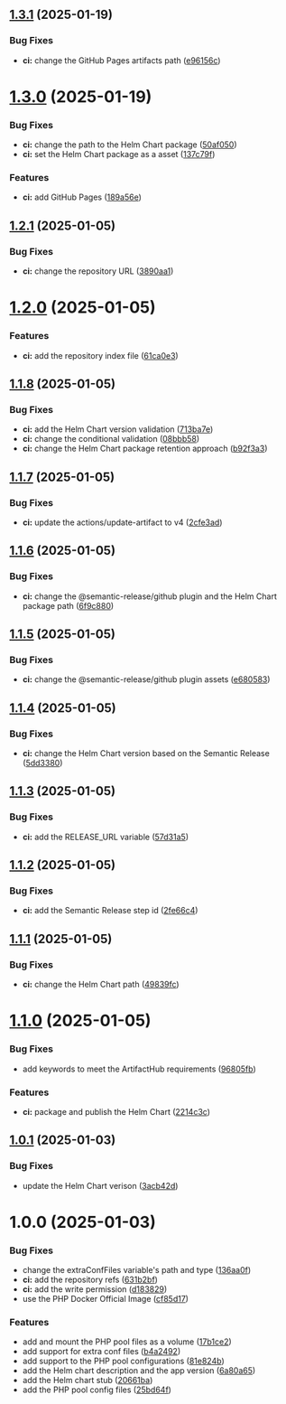 ## [1.3.1](https://github.com/jacob-cabral/php-fpm/compare/v1.3.0...v1.3.1) (2025-01-19)


### Bug Fixes

* **ci:** change the GitHub Pages artifacts path ([e96156c](https://github.com/jacob-cabral/php-fpm/commit/e96156cc89228e4ace575a20ce390985892523dd))

# [1.3.0](https://github.com/jacob-cabral/php-fpm/compare/v1.2.1...v1.3.0) (2025-01-19)


### Bug Fixes

* **ci:** change the path to the Helm Chart package ([50af050](https://github.com/jacob-cabral/php-fpm/commit/50af050f0609ceb798984fd6dd98363fee40d114))
* **ci:** set the Helm Chart package as a asset ([137c79f](https://github.com/jacob-cabral/php-fpm/commit/137c79f9f6df8001371258ec258dd7f03cb6419d))


### Features

* **ci:** add GitHub Pages ([189a56e](https://github.com/jacob-cabral/php-fpm/commit/189a56edd050fdcf083d9d95707701d0a71db02a))

## [1.2.1](https://github.com/jacob-cabral/php-fpm/compare/v1.2.0...v1.2.1) (2025-01-05)


### Bug Fixes

* **ci:** change the repository URL ([3890aa1](https://github.com/jacob-cabral/php-fpm/commit/3890aa13d636bff38184178d33ab223e04df9721))

# [1.2.0](https://github.com/jacob-cabral/php-fpm/compare/v1.1.8...v1.2.0) (2025-01-05)


### Features

* **ci:** add the repository index file ([61ca0e3](https://github.com/jacob-cabral/php-fpm/commit/61ca0e3607c11018f9ec48cc910ba4b1f84bd1dc))

## [1.1.8](https://github.com/jacob-cabral/php-fpm/compare/v1.1.7...v1.1.8) (2025-01-05)


### Bug Fixes

* **ci:** add the Helm Chart version validation ([713ba7e](https://github.com/jacob-cabral/php-fpm/commit/713ba7e5667941e3f60464a5e6c406eea80f42e5))
* **ci:** change the conditional validation ([08bbb58](https://github.com/jacob-cabral/php-fpm/commit/08bbb58c56174da7f9174f5f2b031223e9ba4108))
* **ci:** change the Helm Chart package retention approach ([b92f3a3](https://github.com/jacob-cabral/php-fpm/commit/b92f3a32797b1c1620fa515c640b382185bf899b))

## [1.1.7](https://github.com/jacob-cabral/php-fpm/compare/v1.1.6...v1.1.7) (2025-01-05)


### Bug Fixes

* **ci:** update the actions/update-artifact to v4 ([2cfe3ad](https://github.com/jacob-cabral/php-fpm/commit/2cfe3ad92c44b5d48b1be3fc8279fe7b42925670))

## [1.1.6](https://github.com/jacob-cabral/php-fpm/compare/v1.1.5...v1.1.6) (2025-01-05)


### Bug Fixes

* **ci:** change the @semantic-release/github plugin and the Helm Chart package path ([6f9c880](https://github.com/jacob-cabral/php-fpm/commit/6f9c880c4dbdccd30d08f281982360a0ec063f96))

## [1.1.5](https://github.com/jacob-cabral/php-fpm/compare/v1.1.4...v1.1.5) (2025-01-05)


### Bug Fixes

* **ci:** change the @semantic-release/github plugin assets ([e680583](https://github.com/jacob-cabral/php-fpm/commit/e680583b27edc409e6c88dad7b5c0b79e4426bb9))

## [1.1.4](https://github.com/jacob-cabral/php-fpm/compare/v1.1.3...v1.1.4) (2025-01-05)


### Bug Fixes

* **ci:** change the Helm Chart version based on the Semantic Release ([5dd3380](https://github.com/jacob-cabral/php-fpm/commit/5dd3380d6119d01d612d0cc85130395f04392153))

## [1.1.3](https://github.com/jacob-cabral/php-fpm/compare/v1.1.2...v1.1.3) (2025-01-05)


### Bug Fixes

* **ci:** add the RELEASE_URL variable ([57d31a5](https://github.com/jacob-cabral/php-fpm/commit/57d31a56e62f098cbf6801b869d2703141a33169))

## [1.1.2](https://github.com/jacob-cabral/php-fpm/compare/v1.1.1...v1.1.2) (2025-01-05)


### Bug Fixes

* **ci:** add the Semantic Release step id ([2fe66c4](https://github.com/jacob-cabral/php-fpm/commit/2fe66c440702e7c7c1e881d94953555c5ac12c83))

## [1.1.1](https://github.com/jacob-cabral/php-fpm/compare/v1.1.0...v1.1.1) (2025-01-05)


### Bug Fixes

* **ci:** change the Helm Chart path ([49839fc](https://github.com/jacob-cabral/php-fpm/commit/49839fc02b71788178c6d6c7f6fd83032149fd32))

# [1.1.0](https://github.com/jacob-cabral/php-fpm/compare/v1.0.1...v1.1.0) (2025-01-05)


### Bug Fixes

* add keywords to meet the ArtifactHub requirements ([96805fb](https://github.com/jacob-cabral/php-fpm/commit/96805fb8c09a7badb38f9ebb9f24bb6236e15a2f))


### Features

* **ci:** package and publish the Helm Chart ([2214c3c](https://github.com/jacob-cabral/php-fpm/commit/2214c3c34dafe54bdf534a1f1163e6d7f761223f))

## [1.0.1](https://github.com/jacob-cabral/php-fpm/compare/v1.0.0...v1.0.1) (2025-01-03)


### Bug Fixes

* update the Helm Chart verison ([3acb42d](https://github.com/jacob-cabral/php-fpm/commit/3acb42d5be94ddd5b851db2b12e546b6cf77d860))

# 1.0.0 (2025-01-03)


### Bug Fixes

* change the extraConfFiles variable's path and type ([136aa0f](https://github.com/jacob-cabral/php-fpm/commit/136aa0f8f03e8028abe279b5270c84ed974c1917))
* **ci:** add the repository refs ([631b2bf](https://github.com/jacob-cabral/php-fpm/commit/631b2bfccb89c212662d99db81dad1bb2c1ea1c8))
* **ci:** add the write permission ([d183829](https://github.com/jacob-cabral/php-fpm/commit/d183829b5f2a1703b6895dee84889113323c5183))
* use the PHP Docker Official Image ([cf85d17](https://github.com/jacob-cabral/php-fpm/commit/cf85d17ce971d2e3a0f1ab889c34c3500e51cc6d))


### Features

* add and mount the PHP pool files as a volume ([17b1ce2](https://github.com/jacob-cabral/php-fpm/commit/17b1ce2b48d590afa669ce791e13e65d8b8fd4a2))
* add support for extra conf files ([b4a2492](https://github.com/jacob-cabral/php-fpm/commit/b4a249223be2f3883475d9af0faf58e4a9892b63))
* add support to the PHP pool configurations ([81e824b](https://github.com/jacob-cabral/php-fpm/commit/81e824bec8653a5cbaa731b56c99abbd46b0c346))
* add the Helm chart description and the app version ([6a80a65](https://github.com/jacob-cabral/php-fpm/commit/6a80a65485df42d2e1e8b8a61e83a0c3ecdc4474))
* add the Helm chart stub ([20661ba](https://github.com/jacob-cabral/php-fpm/commit/20661bae577783564c7cddf3ad4f87c19173eee5))
* add the PHP pool config files ([25bd64f](https://github.com/jacob-cabral/php-fpm/commit/25bd64faa15d4a8c9af63bd19f8ceef30b5d2f91))
